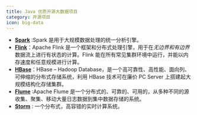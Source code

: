 ```yaml
---
title: Java 优质开源大数据项目
category: 开源项目
icon: big-data
---
```


- **[Spark](https://github.com/apache/spark)** :Spark 是用于大规模数据处理的统一分析引擎。
- **[Flink](https://github.com/apache/flink "flink")**：Apache Flink 是一个框架和分布式处理引擎，用于在*无边界和有边界*数据流上进行有状态的计算。Flink 能在所有常见集群环境中运行，并能以内存速度和任意规模进行计算。
- **[HBase](https://hbase.apache.org/)**：HBase – Hadoop Database，是一个高可靠性、高性能、面向列、可伸缩的分布式存储系统，利用 HBase 技术可在廉价 PC Server 上搭建起大规模结构化存储集群。
- **[Flume](https://flume.apache.org/)** :Apache Flume 是一个分布式的、可靠的、可用的，从多种不同的源收集、聚集、移动大量日志数据到集中数据存储的系统。
- **[Storm](https://storm.apache.org/)** : 一个分布式，高容错的实时计算系统。